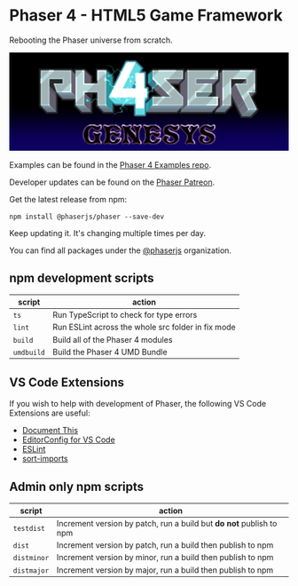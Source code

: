 # Phaser 4 - HTML5 Game Framework

Rebooting the Phaser universe from scratch.

![Phaser4](logo.png)

Examples can be found in the [Phaser 4 Examples repo](https://github.com/phaserjs/examples).

Developer updates can be found on the [Phaser Patreon](https://www.patreon.com/join/photonstorm).

Get the latest release from npm:

```
npm install @phaserjs/phaser --save-dev
```

Keep updating it. It's changing multiple times per day.

You can find all packages under the [@phaserjs](https://www.npmjs.com/settings/phaserjs/packages) organization.

## npm development scripts

| script | action |
| ------ | ------ |
| `ts` | Run TypeScript to check for type errors |
| `lint` | Run ESLint across the whole src folder in fix mode |
| `build` | Build all of the Phaser 4 modules |
| `umdbuild` | Build the Phaser 4 UMD Bundle |

## VS Code Extensions

If you wish to help with development of Phaser, the following VS Code Extensions are useful:

* [Document This](https://github.com/joelday/vscode-docthis)
* [EditorConfig for VS Code](https://github.com/editorconfig/editorconfig-vscode)
* [ESLint](https://github.com/Microsoft/vscode-eslint)
* [sort-imports](https://github.com/amatiasq/vsc-sort-imports)

## Admin only npm scripts

| script | action |
| ------ | ------ |
| `testdist` | Increment version by patch, run a build but **do not** publish to npm |
| `dist` | Increment version by patch, run a build then publish to npm |
| `distminor` | Increment version by minor, run a build then publish to npm |
| `distmajor` | Increment version by major, run a build then publish to npm |
